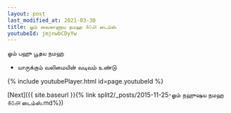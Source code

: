 ```yaml
---
layout: post
last_modified_at: 2021-03-30
title: ஓம் வைகாணாய நமஹ ௧௦௮ டைம்ஸ்
youtubeId: jmjnwbCDyYw
---
```

 
 
 ஓம் பஹு பூதய நமஹ  
 
 -  யாருக்கும் வலிமையின் வடிவம் உண்டு 
 
  
 
  
 
 
 
 
 
 


{% include youtubePlayer.html id=page.youtubeId %}
 
[Next]({{ site.baseurl }}{% link  split2/_posts/2015-11-25-ஓம் நஹுஷய நமஹ ௧௦௮ டைம்ஸ்.md%})
 
